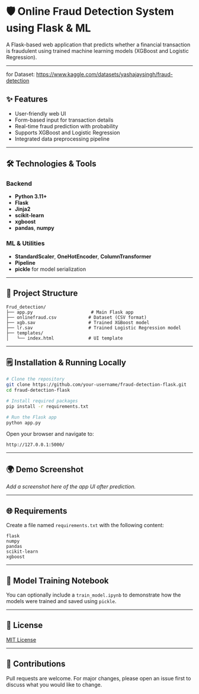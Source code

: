 # 🛡️ Online Fraud Detection System using Flask & ML

A Flask-based web application that predicts whether a financial transaction is fraudulent using trained machine learning models (XGBoost and Logistic Regression).

---

for Dataset: https://www.kaggle.com/datasets/yashajaysingh/fraud-detection

## ✨ Features
- User-friendly web UI
- Form-based input for transaction details
- Real-time fraud prediction with probability
- Supports XGBoost and Logistic Regression
- Integrated data preprocessing pipeline

---

## 🛠️ Technologies & Tools

### Backend
- **Python 3.11+**
- **Flask**
- **Jinja2**
- **scikit-learn**
- **xgboost**
- **pandas**, **numpy**

### ML & Utilities
- **StandardScaler**, **OneHotEncoder**, **ColumnTransformer**
- **Pipeline**
- **pickle** for model serialization

---

## 📁 Project Structure

```
Frud_detection/
├── app.py                      # Main Flask app
├── onlinefraud.csv            # Dataset (CSV format)
├── xgb.sav                    # Trained XGBoost model
├── lr.sav                     # Trained Logistic Regression model
├── templates/
│   └── index.html             # UI template
```

---

## 🗒️ Installation & Running Locally

```bash
# Clone the repository
git clone https://github.com/your-username/fraud-detection-flask.git
cd fraud-detection-flask

# Install required packages
pip install -r requirements.txt

# Run the Flask app
python app.py
```

Open your browser and navigate to:
```
http://127.0.0.1:5000/
```

---

## 🌍 Demo Screenshot
_Add a screenshot here of the app UI after prediction._

---

## 🌐 Requirements

Create a file named `requirements.txt` with the following content:

```
flask
numpy
pandas
scikit-learn
xgboost
```

---

## 📖 Model Training Notebook
You can optionally include a `train_model.ipynb` to demonstrate how the models were trained and saved using `pickle`.

---

## 📄 License
[MIT License](LICENSE)

---

## 💪 Contributions
Pull requests are welcome. For major changes, please open an issue first to discuss what you would like to change.

